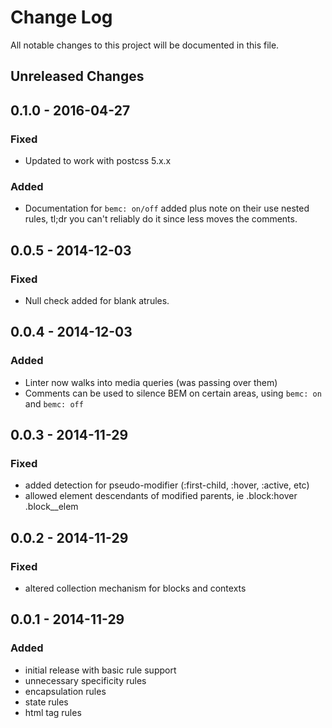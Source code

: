 # Change Log

All notable changes to this project will be documented in this file.

## Unreleased Changes

## 0.1.0 - 2016-04-27
### Fixed
- Updated to work with postcss 5.x.x
### Added
- Documentation for `bemc: on/off` added plus note on their use nested rules, tl;dr you can't reliably do it since less moves the comments.

## 0.0.5 - 2014-12-03
### Fixed
- Null check added for blank atrules.

## 0.0.4 - 2014-12-03
### Added
- Linter now walks into media queries (was passing over them)
- Comments can be used to silence BEM on certain areas, using `bemc: on` and
  `bemc: off`

## 0.0.3 - 2014-11-29
### Fixed
- added detection for pseudo-modifier (:first-child, :hover, :active, etc)
- allowed element descendants of modified parents, ie .block:hover .block__elem

## 0.0.2 - 2014-11-29
### Fixed
- altered collection mechanism for blocks and contexts

## 0.0.1 - 2014-11-29
### Added
- initial release with basic rule support
- unnecessary specificity rules
- encapsulation rules
- state rules
- html tag rules
